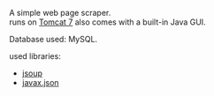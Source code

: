 A simple web page scraper.
<br>
runs on <a href="https://tomcat.apache.org/download-70.cgi">Tomcat 7</a> also comes with a built-in Java GUI.

Database used: MySQL.
                     
used libraries:
<ul>
    <li><a href="https://jsoup.org/"> jsoup </a></li>
    <li><a href="https://docs.oracle.com/javaee/7/api/javax/json/package-summary.html">javax.json</a>
</ul>

